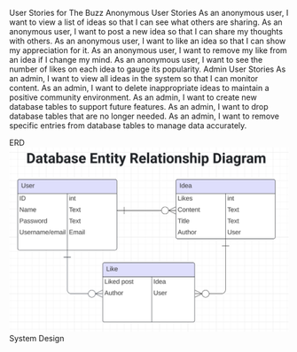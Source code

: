 User Stories for The Buzz
Anonymous User Stories
As an anonymous user, I want to view a list of ideas so that I can see what others are sharing.
As an anonymous user, I want to post a new idea so that I can share my thoughts with others.
As an anonymous user, I want to like an idea so that I can show my appreciation for it.
As an anonymous user, I want to remove my like from an idea if I change my mind.
As an anonymous user, I want to see the number of likes on each idea to gauge its popularity.
Admin User Stories
As an admin, I want to view all ideas in the system so that I can monitor content.
As an admin, I want to delete inappropriate ideas to maintain a positive community environment.
As an admin, I want to create new database tables to support future features.
As an admin, I want to drop database tables that are no longer needed.
As an admin, I want to remove specific entries from database tables to manage data accurately.

ERD
![Alt text](ERT.png)
System Design


